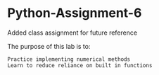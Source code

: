 # Python-Assignment-6
Added class assignment for future reference 

The purpose of this lab is to:

    Practice implementing numerical methods
    Learn to reduce reliance on built in functions
